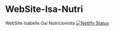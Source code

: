 # WebSite-Isa-Nutri
WebSite Isabelle Gai Nutricionista
[![Netlify Status](https://api.netlify.com/api/v1/badges/194aa1d5-da60-475f-9e48-10a4d238e915/deploy-status)](https://app.netlify.com/sites/nutricionistaisagai/deploys)
